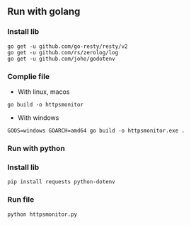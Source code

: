 ## Run with golang

### Install lib
```
go get -u github.com/go-resty/resty/v2
go get -u github.com/rs/zerolog/log
go get -u github.com/joho/godotenv
```

### Complie file
- With linux, macos
```
go build -o httpsmonitor
```

- With windows
```
GOOS=windows GOARCH=amd64 go build -o httpsmonitor.exe .
```

### Run with python

### Install lib
```
pip install requests python-dotenv
```

### Run file
```
python httpsmonitor.py
```
